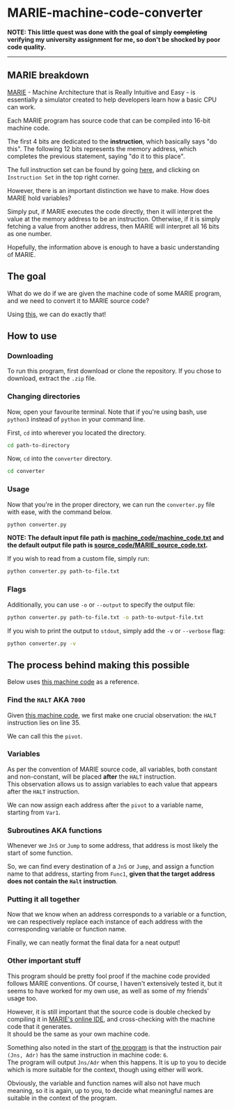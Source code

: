 # MARIE-machine-code-converter
**NOTE: This little quest was done with the goal of simply ~~completing~~ verifying my university assignment for me, so don't be shocked by poor code quality.**

---

## MARIE breakdown
[MARIE](https://marie.js.org) - Machine Architecture that is Really Intuitive and Easy - is essentially a simulator created to help developers learn how a basic CPU can work.

Each MARIE program has source code that can be compiled into 16-bit machine code.

The first 4 bits are dedicated to the **instruction**, which basically says "do this". The following 12 bits represents the memory address, which completes the previous statement, saying "do it to this place".

The full instruction set can be found by going [here](https://marie.js.org), and clicking on `Instruction Set` in the top right corner.

However, there is an important distinction we have to make. How does MARIE hold variables?

Simply put, if MARIE executes the code directly, then it will interpret the value at the memory address to be an instruction. Otherwise, if it is simply fetching a value from another address, then MARIE will interpret all 16 bits as one number.

Hopefully, the information above is enough to have a basic understanding of MARIE.

## The goal
What do we do if we are given the machine code of some MARIE program, and we need to convert it to MARIE source code?

Using [this](converter/converter.py), we can do exactly that!

## How to use
### Downloading
To run this program, first download or clone the repository.
If you chose to download, extract the `.zip` file.

### Changing directories
Now, open your favourite terminal. Note that if you're using bash, use `python3` instead of `python` in your command line.

First, `cd` into wherever you located the directory.

```bash
cd path-to-directory
```

Now, `cd` into the `converter` directory.
```bash
cd converter
```

### Usage
Now that you're in the proper directory, we can run the `converter.py` file with ease, with the command below.

```bash
python converter.py
```

**NOTE: The default input file path is [machine_code/machine_code.txt](machine_code/machine_code.txt) and the default output file path is [source_code/MARIE_source_code.txt](source_code/MARIE_source_code.txt).**


If you wish to read from a custom file, simply run:

```bash
python converter.py path-to-file.txt
```

### Flags
Additionally, you can use `-o` or `--output` to specify the output file:

```bash
python converter.py path-to-file.txt -o path-to-output-file.txt
```

If you wish to print the output to `stdout`, simply add the `-v` or `--verbose` flag:

```bash
python converter.py -v
```


## The process behind making this possible
Below uses [this machine code](machine_code/machine_code.txt) as a reference.


### Find the `HALT` AKA `7000`
Given [this machine code](machine_code/machine_code.txt), we first make one crucial observation: the `HALT` instruction lies on line 35.

We can call this the `pivot`.


### Variables
As per the convention of MARIE source code, all variables, both constant and non-constant, will be placed **after** the `HALT` instruction.<br>
This observation allows us to assign variables to each value that appears after the `HALT` instruction.

We can now assign each address after the `pivot` to a variable name, starting from `Var1`.

### Subroutines AKA functions
Whenever we `JnS` or `Jump` to some address, that address is most likely the start of some function.

So, we can find every destination of a `JnS` or `Jump`, and assign a function name to that address, starting from `Func1`, **given that the target address does not contain the `Halt` instruction**.


### Putting it all together
Now that we know when an address corresponds to a variable or a function, we can respectively replace each instance of each address with the corresponding variable or function name.

Finally, we can neatly format the final data for a neat output!


### Other important stuff
This program should be pretty fool proof if the machine code provided follows MARIE conventions. Of course, I haven't extensively tested it, but it seems to have worked for my own use, as well as some of my friends' usage too.

However, it is still important that the source code is double checked by compiling it in [MARIE's online IDE](https://marie.js.org), and cross-checking with the machine code that it generates.<br>
It should be the same as your own machine code.

Something also noted in the start of [the program](converter/converter.py) is that the instruction pair `(Jns, Adr)` has the same instruction in machine code: `6`.<br>
The program will output `Jns/Adr` when this happens. It is up to you to decide which is more suitable for the context, though using either will work.

Obviously, the variable and function names will also not have much meaning, so it is again, up to you, to decide what meaningful names are suitable in the context of the program.